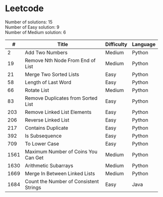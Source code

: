 # Leetcode

Number of solutions: 15 <br/>
Number of Easy solution: 9 <br/>
Number of Medium solution: 6

| #    | Title                                  | Difficulty | Language |
| ---- | -------------------------------------- | ---------- | -------- |
| 2    | Add Two Numbers                        | Medium     | Python   |
| 19   | Remove Nth Node From End of List       | Medium     | Python   |
| 21   | Merge Two Sorted Lists                 | Easy       | Python   |
| 58   | Length of Last Word                    | Easy       | Python   |
| 66   | Rotate List                            | Medium     | Python   |
| 83   | Remove Duplicates from Sorted List     | Easy       | Python   |
| 203  | Remove Linked List Elements            | Easy       | Python   |
| 206  | Reverse Linked List                    | Easy       | Python   |
| 217  | Contains Duplicate                     | Easy       | Python   |
| 392  | Is Subsequence                         | Easy       | Python   |
| 709  | To Lower Case                          | Easy       | Python   |
| 1561 | Maximum Number of Coins You Can Get    | Medium     | Python   |
| 1630 | Arithmetic Subarrays                   | Medium     | Python   |
| 1669 | Merge In Between Linked Lists          | Medium     | Python   |
| 1684 | Count the Number of Consistent Strings | Easy       | Java     |